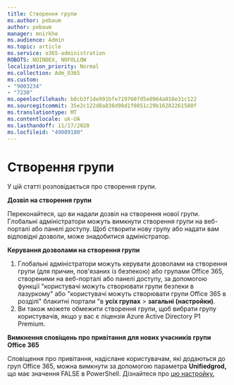 ```yaml
---
title: Створення групи
ms.author: pebaum
author: pebaum
manager: mnirkhe
ms.audience: Admin
ms.topic: article
ms.service: o365-administration
ROBOTS: NOINDEX, NOFOLLOW
localization_priority: Normal
ms.collection: Adm_O365
ms.custom:
- "9003234"
- "7230"
ms.openlocfilehash: b8cb3f1de991bfe7197607d5e8964a018e31c122
ms.sourcegitcommit: 35e2c122d8a838d98d1f0851c29b16282261580f
ms.translationtype: MT
ms.contentlocale: uk-UA
ms.lasthandoff: 11/17/2020
ms.locfileid: "49089180"
---
```

# <a name="create-a-group"></a>Створення групи

У цій статті розповідається про створення групи.

**Дозвіл на створення групи**

Переконайтеся, що ви надали дозвіл на створення нової групи. Глобальні адміністратори можуть вимкнути створення групи на веб-порталі або панелі доступу. Щоб створити нову групу або надати вам відповідні дозволи, може знадобитися адміністратор.

**Керування дозволами на створення групи**

1. Глобальні адміністратори можуть керувати дозволами на створення групи (для причин, пов'язаних із безпекою) або групами Office 365, створеними на веб-порталі або панелі доступу, за допомогою функції "користувачі можуть створювати групи безпеки в лазуркому" або "користувачі можуть створювати групи Office 365 в розділі" блакитні портали "в **усіх групах**  >  **загальні (настройки)**.
2. Ви також можете обмежити створення групи, щоб вибрати групу користувачів, якщо у вас є ліцензія Azure Active Directory P1 Premium.

**Вимкнення сповіщень про привітання для нових учасників групи Office 365**

Сповіщення про привітання, надіслане користувачам, які додаються до груп Office 365, можна вимкнути за допомогою параметра **Unifiedgrod,** що має значення FALSE в PowerShell. Дізнайтеся про [цю настройку.](https://docs.microsoft.com/powershell/module/exchange/set-unifiedgroup?view=exchange-ps&preserve-view=true)

